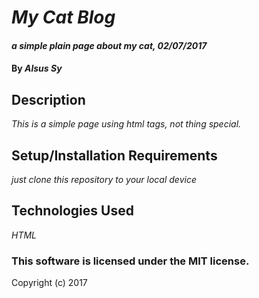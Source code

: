 # _My Cat Blog_

#### _a simple plain page about my cat, 02/07/2017_

#### By _**Alsus Sy**_

## Description

_This is a simple page using html tags, not thing special._

## Setup/Installation Requirements

 _just clone this repository to your local device_

## Technologies Used

_HTML_

### This software is licensed under the MIT license.

Copyright (c) 2017
